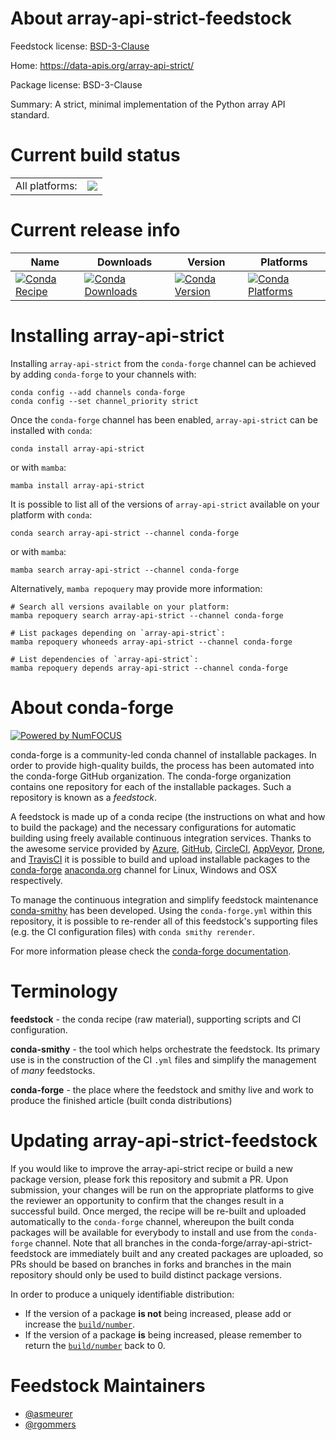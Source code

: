 About array-api-strict-feedstock
================================

Feedstock license: [BSD-3-Clause](https://github.com/conda-forge/array-api-strict-feedstock/blob/main/LICENSE.txt)

Home: https://data-apis.org/array-api-strict/

Package license: BSD-3-Clause

Summary: A strict, minimal implementation of the Python array API standard.

Current build status
====================


<table><tr><td>All platforms:</td>
    <td>
      <a href="https://dev.azure.com/conda-forge/feedstock-builds/_build/latest?definitionId=21355&branchName=main">
        <img src="https://dev.azure.com/conda-forge/feedstock-builds/_apis/build/status/array-api-strict-feedstock?branchName=main">
      </a>
    </td>
  </tr>
</table>

Current release info
====================

| Name | Downloads | Version | Platforms |
| --- | --- | --- | --- |
| [![Conda Recipe](https://img.shields.io/badge/recipe-array--api--strict-green.svg)](https://anaconda.org/conda-forge/array-api-strict) | [![Conda Downloads](https://img.shields.io/conda/dn/conda-forge/array-api-strict.svg)](https://anaconda.org/conda-forge/array-api-strict) | [![Conda Version](https://img.shields.io/conda/vn/conda-forge/array-api-strict.svg)](https://anaconda.org/conda-forge/array-api-strict) | [![Conda Platforms](https://img.shields.io/conda/pn/conda-forge/array-api-strict.svg)](https://anaconda.org/conda-forge/array-api-strict) |

Installing array-api-strict
===========================

Installing `array-api-strict` from the `conda-forge` channel can be achieved by adding `conda-forge` to your channels with:

```
conda config --add channels conda-forge
conda config --set channel_priority strict
```

Once the `conda-forge` channel has been enabled, `array-api-strict` can be installed with `conda`:

```
conda install array-api-strict
```

or with `mamba`:

```
mamba install array-api-strict
```

It is possible to list all of the versions of `array-api-strict` available on your platform with `conda`:

```
conda search array-api-strict --channel conda-forge
```

or with `mamba`:

```
mamba search array-api-strict --channel conda-forge
```

Alternatively, `mamba repoquery` may provide more information:

```
# Search all versions available on your platform:
mamba repoquery search array-api-strict --channel conda-forge

# List packages depending on `array-api-strict`:
mamba repoquery whoneeds array-api-strict --channel conda-forge

# List dependencies of `array-api-strict`:
mamba repoquery depends array-api-strict --channel conda-forge
```


About conda-forge
=================

[![Powered by
NumFOCUS](https://img.shields.io/badge/powered%20by-NumFOCUS-orange.svg?style=flat&colorA=E1523D&colorB=007D8A)](https://numfocus.org)

conda-forge is a community-led conda channel of installable packages.
In order to provide high-quality builds, the process has been automated into the
conda-forge GitHub organization. The conda-forge organization contains one repository
for each of the installable packages. Such a repository is known as a *feedstock*.

A feedstock is made up of a conda recipe (the instructions on what and how to build
the package) and the necessary configurations for automatic building using freely
available continuous integration services. Thanks to the awesome service provided by
[Azure](https://azure.microsoft.com/en-us/services/devops/), [GitHub](https://github.com/),
[CircleCI](https://circleci.com/), [AppVeyor](https://www.appveyor.com/),
[Drone](https://cloud.drone.io/welcome), and [TravisCI](https://travis-ci.com/)
it is possible to build and upload installable packages to the
[conda-forge](https://anaconda.org/conda-forge) [anaconda.org](https://anaconda.org/)
channel for Linux, Windows and OSX respectively.

To manage the continuous integration and simplify feedstock maintenance
[conda-smithy](https://github.com/conda-forge/conda-smithy) has been developed.
Using the ``conda-forge.yml`` within this repository, it is possible to re-render all of
this feedstock's supporting files (e.g. the CI configuration files) with ``conda smithy rerender``.

For more information please check the [conda-forge documentation](https://conda-forge.org/docs/).

Terminology
===========

**feedstock** - the conda recipe (raw material), supporting scripts and CI configuration.

**conda-smithy** - the tool which helps orchestrate the feedstock.
                   Its primary use is in the construction of the CI ``.yml`` files
                   and simplify the management of *many* feedstocks.

**conda-forge** - the place where the feedstock and smithy live and work to
                  produce the finished article (built conda distributions)


Updating array-api-strict-feedstock
===================================

If you would like to improve the array-api-strict recipe or build a new
package version, please fork this repository and submit a PR. Upon submission,
your changes will be run on the appropriate platforms to give the reviewer an
opportunity to confirm that the changes result in a successful build. Once
merged, the recipe will be re-built and uploaded automatically to the
`conda-forge` channel, whereupon the built conda packages will be available for
everybody to install and use from the `conda-forge` channel.
Note that all branches in the conda-forge/array-api-strict-feedstock are
immediately built and any created packages are uploaded, so PRs should be based
on branches in forks and branches in the main repository should only be used to
build distinct package versions.

In order to produce a uniquely identifiable distribution:
 * If the version of a package **is not** being increased, please add or increase
   the [``build/number``](https://docs.conda.io/projects/conda-build/en/latest/resources/define-metadata.html#build-number-and-string).
 * If the version of a package **is** being increased, please remember to return
   the [``build/number``](https://docs.conda.io/projects/conda-build/en/latest/resources/define-metadata.html#build-number-and-string)
   back to 0.

Feedstock Maintainers
=====================

* [@asmeurer](https://github.com/asmeurer/)
* [@rgommers](https://github.com/rgommers/)

